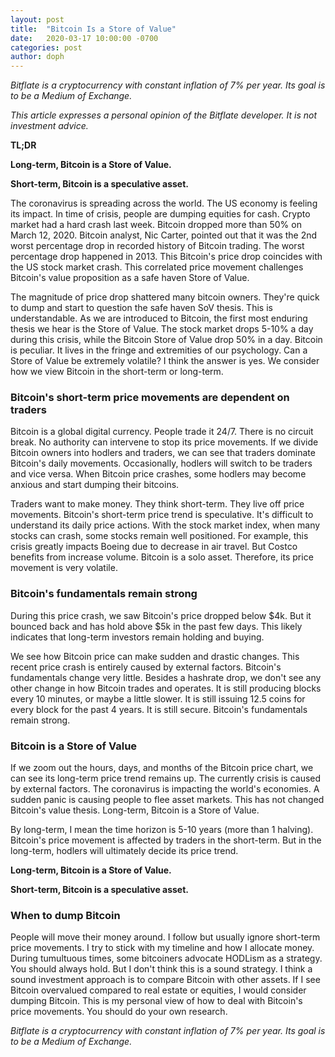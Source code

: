 ```yaml
---
layout: post
title:  "Bitcoin Is a Store of Value"
date:   2020-03-17 10:00:00 -0700
categories: post
author: doph
---
```


*Bitflate is a cryptocurrency with constant inflation of 7% per year. Its goal is to be a Medium of Exchange.*

*This article expresses a personal opinion of the Bitflate developer. It is not investment advice.*

**TL;DR**

**Long-term, Bitcoin is a Store of Value.**

**Short-term, Bitcoin is a speculative asset.**

The coronavirus is spreading across the world. The US economy is feeling its impact. In time of crisis, people are dumping equities for cash. Crypto market had a hard crash last week. Bitcoin dropped more than 50% on March 12, 2020. Bitcoin analyst, Nic Carter, pointed out that it was the 2nd worst percentage drop in recorded history of Bitcoin trading. The worst percentage drop happened in 2013. This Bitcoin's price drop coincides with the US stock market crash. This correlated price movement challenges Bitcoin's value proposition as a safe haven Store of Value.

The magnitude of price drop shattered many bitcoin owners. They're quick to dump and start to question the safe haven SoV thesis. This is understandable. As we are introduced to Bitcoin, the first most enduring thesis we hear is the Store of Value. The stock market drops 5-10% a day during this crisis, while the Bitcoin Store of Value drop 50% in a day. Bitcoin is peculiar. It lives in the fringe and extremities of our psychology. Can a Store of Value be extremely volatile? I think the answer is yes. We consider how we view Bitcoin in the short-term or long-term.

### Bitcoin's short-term price movements are dependent on traders

Bitcoin is a global digital currency. People trade it 24/7. There is no circuit break. No authority can intervene to stop its price movements. If we divide Bitcoin owners into hodlers and traders, we can see that traders dominate Bitcoin's daily movements. Occasionally, hodlers will switch to be traders and vice versa. When Bitcoin price crashes, some hodlers may become anxious and start dumping their bitcoins.

Traders want to make money. They think short-term. They live off price movements. Bitcoin's short-term price trend is speculative. It's difficult to understand its daily price actions. With the stock market index, when many stocks can crash, some stocks remain well positioned. For example, this crisis greatly impacts Boeing due to decrease in air travel. But Costco benefits from increase volume. Bitcoin is a solo asset. Therefore, its price movement is very volatile.

### Bitcoin's fundamentals remain strong

During this price crash, we saw Bitcoin's price dropped below $4k. But it bounced back and has hold above $5k in the past few days. This likely indicates that long-term investors remain holding and buying.

We see how Bitcoin price can make sudden and drastic changes. This recent price crash is entirely caused by external factors. Bitcoin's fundamentals change very little. Besides a hashrate drop, we don't see any other change in how Bitcoin trades and operates. It is still producing blocks every 10 minutes, or maybe a little slower. It is still issuing 12.5 coins for every block for the past 4 years. It is still secure. Bitcoin's fundamentals remain strong.

### Bitcoin is a Store of Value

If we zoom out the hours, days, and months of the Bitcoin price chart, we can see its long-term price trend remains up. The currently crisis is caused by external factors. The coronavirus is impacting the world's economies. A sudden panic is causing people to flee asset markets. This has not changed Bitcoin's value thesis. Long-term, Bitcoin is a Store of Value.

By long-term, I mean the time horizon is 5-10 years (more than 1 halving). Bitcoin's price movement is affected by traders in the short-term. But in the long-term, hodlers will ultimately decide its price trend.

**Long-term, Bitcoin is a Store of Value.**

**Short-term, Bitcoin is a speculative asset.**

### When to dump Bitcoin

People will move their money around. I follow but usually ignore short-term price movements. I try to stick with my timeline and how I allocate money. During tumultuous times, some bitcoiners advocate HODLism as a strategy. You should always hold. But I don't think this is a sound strategy. I think a sound investment approach is to compare Bitcoin with other assets. If I see Bitcoin overvalued compared to real estate or equities, I would consider dumping Bitcoin. This is my personal view of how to deal with Bitcoin's price movements. You should do your own research.

*Bitflate is a cryptocurrency with constant inflation of 7% per year. Its goal is to be a Medium of Exchange.*